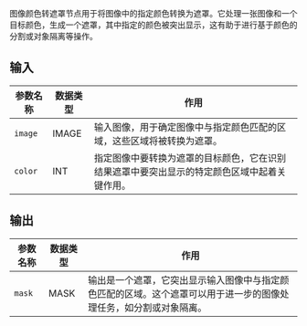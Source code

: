 图像颜色转遮罩节点用于将图像中的指定颜色转换为遮罩。它处理一张图像和一个目标颜色，生成一个遮罩，其中指定的颜色被突出显示，这有助于进行基于颜色的分割或对象隔离等操作。

## 输入

| 参数名称 | 数据类型 | 作用 |
| --- | --- | --- |
| `image` | IMAGE | 输入图像，用于确定图像中与指定颜色匹配的区域，这些区域将被转换为遮罩。 |
| `color` | INT | 指定图像中要转换为遮罩的目标颜色，它在识别结果遮罩中要突出显示的特定颜色区域中起着关键作用。 |

## 输出

| 参数名称 | 数据类型 | 作用 |
| --- | --- | --- |
| `mask` | MASK | 输出是一个遮罩，它突出显示输入图像中与指定颜色匹配的区域。这个遮罩可以用于进一步的图像处理任务，如分割或对象隔离。 |
